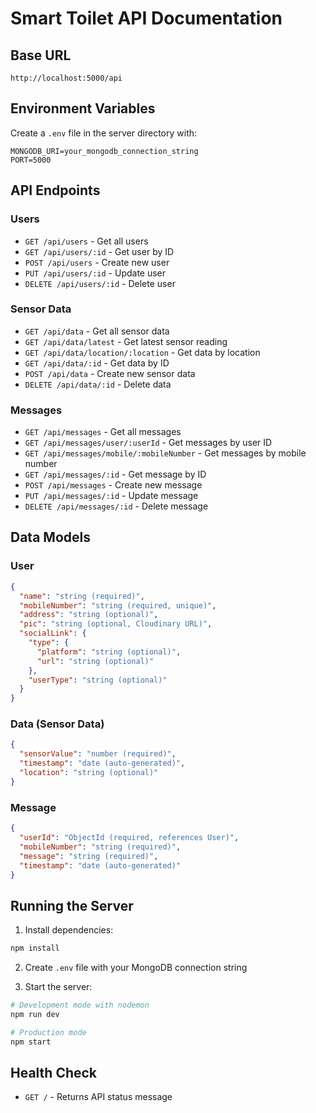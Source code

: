 # Smart Toilet API Documentation

## Base URL
```
http://localhost:5000/api
```

## Environment Variables
Create a `.env` file in the server directory with:
```
MONGODB_URI=your_mongodb_connection_string
PORT=5000
```

## API Endpoints

### Users
- `GET /api/users` - Get all users
- `GET /api/users/:id` - Get user by ID
- `POST /api/users` - Create new user
- `PUT /api/users/:id` - Update user
- `DELETE /api/users/:id` - Delete user

### Sensor Data
- `GET /api/data` - Get all sensor data
- `GET /api/data/latest` - Get latest sensor reading
- `GET /api/data/location/:location` - Get data by location
- `GET /api/data/:id` - Get data by ID
- `POST /api/data` - Create new sensor data
- `DELETE /api/data/:id` - Delete data

### Messages
- `GET /api/messages` - Get all messages
- `GET /api/messages/user/:userId` - Get messages by user ID
- `GET /api/messages/mobile/:mobileNumber` - Get messages by mobile number
- `GET /api/messages/:id` - Get message by ID
- `POST /api/messages` - Create new message
- `PUT /api/messages/:id` - Update message
- `DELETE /api/messages/:id` - Delete message

## Data Models

### User
```json
{
  "name": "string (required)",
  "mobileNumber": "string (required, unique)",
  "address": "string (optional)",
  "pic": "string (optional, Cloudinary URL)",
  "socialLink": {
    "type": {
      "platform": "string (optional)",
      "url": "string (optional)"
    },
    "userType": "string (optional)"
  }
}
```

### Data (Sensor Data)
```json
{
  "sensorValue": "number (required)",
  "timestamp": "date (auto-generated)",
  "location": "string (optional)"
}
```

### Message
```json
{
  "userId": "ObjectId (required, references User)",
  "mobileNumber": "string (required)",
  "message": "string (required)",
  "timestamp": "date (auto-generated)"
}
```

## Running the Server

1. Install dependencies:
```bash
npm install
```

2. Create `.env` file with your MongoDB connection string

3. Start the server:
```bash
# Development mode with nodemon
npm run dev

# Production mode
npm start
```

## Health Check
- `GET /` - Returns API status message

